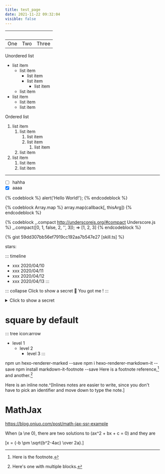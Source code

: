 ```yaml
---
title: test_page
date: 2021-11-22 09:32:04
visible: false
---
```


&nbsp;   | &nbsp;     | &nbsp;
:-------:|:----------:|:-:
One      | Two        | Three


Unordered list
- list item
	+ list item
		* list item
		* list item
			- list item
	+ list item
- list item
	+ list item
	+ list item

Ordered list
1. list item
	1. list item
		1. list item
		2. list item
			1. list item
	2. list item
2. list item
	1. list item
	2. list item

<hr>

- [ ] hahha
- [x] aaaa

{% codeblock %}
alert('Hello World!');
{% endcodeblock %}

{% codeblock Array.map %}
array.map(callback[, thisArg])
{% endcodeblock %}


{% codeblock _.compact http://underscorejs.org/#compact Underscore.js %}
_.compact([0, 1, false, 2, '', 3]);
=> [1, 2, 3]
{% endcodeblock %}

{% gist 59dd307bb56ef7919cc192aa7b547e27 [skill.ts] %}
<script src="https://gist.github.com/ikeq/59dd307bb56ef7919cc192aa7b547e27.js"></script>


stars: <span id="stargazers_count"></span>
<script>
fetch('https://api.github.com/repos/ikeq/hexo-theme-inside')
  .then(res => res.json())
  .then(json => {
    document.getElementById('stargazers_count').innerHTML = json.stargazers_count || json.message;
  });
</script>


::: timeline
- xxx 2020/04/10
- xxx 2020/04/11
- xxx 2020/04/12
- xxx 2020/04/13
:::

::: collapse Click to show a secret
🥱 You got me !
:::

<details>
  <summary>Click to show a secret</summary>
  <p>🥱 You got me !</p>
</details>

# square by default
<!-- ::: tree -->
::: tree icon:arrow
<!-- ::: tree icon:circle -->
- level 1
  - level 2
    - level 3
:::

npm un hexo-renderer-marked --save
npm i hexo-renderer-markdown-it --save
npm install markdown-it-footnote --save
Here is a footnote reference,[^1] and another.[^longnote]

Here is an inline note.^[Inlines notes are easier to write, since
you don't have to pick an identifier and move down to type the
note.]

# MathJax

https://blog.oniuo.com/post/math-jax-ssr-example

When \(a \ne 0\), there are two solutions to \(ax^2 + bx + c = 0\) and they are

\[x = {-b \pm \sqrt{b^2-4ac} \over 2a}.\]


[^1]: Here is the footnote.

[^longnote]: Here's one with multiple blocks.


